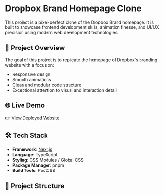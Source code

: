 # Dropbox Brand Homepage Clone

This project is a pixel-perfect clone of the [Dropbox Brand](https://brand.dropbox.com/) homepage. It is built to showcase frontend development skills, animation finesse, and UI/UX precision using modern web development technologies.

## 🚀 Project Overview

The goal of this project is to replicate the homepage of Dropbox's branding website with a focus on:
- Responsive design
- Smooth animations
- Clean and modular code structure
- Exceptional attention to visual and interaction detail

## 🌐 Live Demo

👉 [View Deployed Website](https://dropbox-nu.vercel.app)

## 🛠️ Tech Stack

- **Framework**: [Next.js](https://nextjs.org/)
- **Language**: TypeScript
- **Styling**: CSS Modules / Global CSS
- **Package Manager**: pnpm
- **Build Tools**: PostCSS

## 📁 Project Structure

